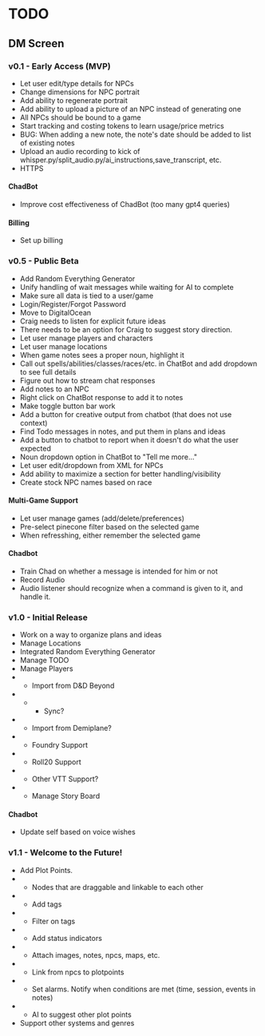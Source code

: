 # TODO
## DM Screen
### v0.1 - Early Access (MVP)
- Let user edit/type details for NPCs
- Change dimensions for NPC portrait
- Add ability to regenerate portrait
- Add ability to upload a picture of an NPC instead of generating one
- All NPCs should be bound to a game
- Start tracking and costing tokens to learn usage/price metrics
- BUG: When adding a new note, the note's date should be added to list of existing notes
- Upload an audio recording to kick of whisper.py/split_audio.py/ai_instructions,save_transcript, etc.
- HTTPS

#### ChadBot
- Improve cost effectiveness of ChadBot (too many gpt4 queries)

#### Billing
- Set up billing

### v0.5 - Public Beta
- Add Random Everything Generator
- Unify handling of wait messages while waiting for AI to complete
- Make sure all data is tied to a user/game
- Login/Register/Forgot Password
- Move to DigitalOcean
- Craig needs to listen for explicit future ideas
- There needs to be an option for Craig to suggest story direction.
- Let user manage players and characters
- Let user manage locations
- When game notes sees a proper noun, highlight it
- Call out spells/abilities/classes/races/etc. in ChatBot and add dropdown to see full details
- Figure out how to stream chat responses
- Add notes to an NPC
- Right click on ChatBot response to add it to notes
- Make toggle button bar work
- Add a button for creative output from chatbot (that does not use context)
- Find Todo messages in notes, and put them in plans and ideas
- Add a button to chatbot to report when it doesn't do what the user expected
- Noun dropdown option in ChatBot to "Tell me more..."
- Let user edit/dropdown from XML for NPCs
- Add ability to maximize a section for better handling/visibility
- Create stock NPC names based on race

#### Multi-Game Support
- Let user manage games (add/delete/preferences)
- Pre-select pinecone filter based on the selected game
- When refresshing, either remember the selected game

#### Chadbot
- Train Chad on whether a message is intended for him or not
- Record Audio
- Audio listener should recognize when a command is given to it, and handle it.

### v1.0 - Initial Release
- Work on a way to organize plans and ideas
- Manage Locations
- Integrated Random Everything Generator
- Manage TODO
- Manage Players
- - Import from D&D Beyond
- - - Sync?
- - Import from Demiplane?
- - Foundry Support
- - Roll20 Support
- - Other VTT Support?
- - Manage Story Board

#### Chadbot
- Update self based on voice wishes

### v1.1 - Welcome to the Future!
- Add Plot Points. 
- - Nodes that are draggable and linkable to each other
- - Add tags
- - Filter on tags
- - Add status indicators
- - Attach images, notes, npcs, maps, etc.
- - Link from npcs to plotpoints
- - Set alarms. Notify when conditions are met (time, session, events in notes)
- - AI to suggest other plot points
- Support other systems and genres